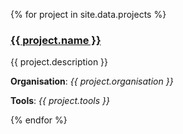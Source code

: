 {% for project in site.data.projects %}
  ### <a href="{{ project.link }}">{{ project.name }}</a> ###

  {{ project.description }}

  **Organisation**:  *{{ project.organisation }}*

  **Tools**: *{{ project.tools }}*

{% endfor %}
